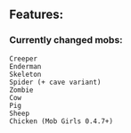 ## Features:

### Currently changed mobs:

    Creeper
    Enderman
    Skeleton
    Spider (+ cave variant)
    Zombie
    Cow
    Pig
    Sheep
    Chicken (Mob Girls 0.4.7+)
